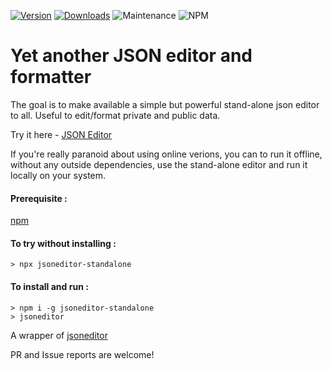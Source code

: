 
[![Version](https://img.shields.io/npm/v/jsoneditor-standalone.svg)](https://www.npmjs.com/package/jsoneditor-standalone)
[![Downloads](https://img.shields.io/npm/dm/jsoneditor-standalone.svg)](https://www.npmjs.com/package/jsoneditor-standalone)
![Maintenance](https://img.shields.io/maintenance/yes/2020.svg)
![NPM](https://img.shields.io/npm/l/jsoneditor-standalone)

# Yet another JSON editor and formatter

The goal is to make available a simple but powerful stand-alone json editor to all. Useful to edit/format private and public data.

Try it here - [JSON Editor](https://mishra-ankit.github.io/jsoneditor-standalone/index.html)

If you're really paranoid about using online verions, you can to run it offline, without any outside dependencies, use the stand-alone editor and run it locally on your system.

#### Prerequisite :
[npm](https://www.npmjs.com/get-npm)

#### To try without installing :
```
> npx jsoneditor-standalone
```
#### To install and run :

```
> npm i -g jsoneditor-standalone
> jsoneditor
```

A wrapper of [jsoneditor](https://github.com/josdejong/jsoneditor)

PR and Issue reports are welcome!
